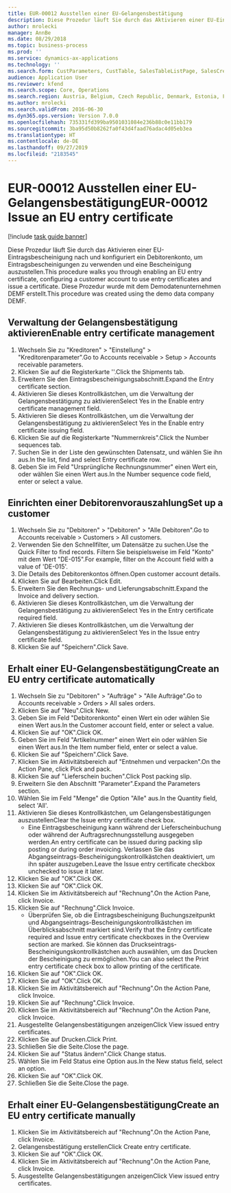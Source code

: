 ```yaml
---
title: EUR-00012 Ausstellen einer EU-Gelangensbestätigung
description: Diese Prozedur läuft Sie durch das Aktivieren einer EU-Eintragsbescheinigung nach und konfiguriert ein Debitorenkonto, um Eintragsbescheinigungen zu verwenden und eine Bescheinigung auszustellen.
author: mrolecki
manager: AnnBe
ms.date: 08/29/2018
ms.topic: business-process
ms.prod: ''
ms.service: dynamics-ax-applications
ms.technology: ''
ms.search.form: CustParameters, CustTable, SalesTableListPage, SalesCreateOrder, SalesTable, SalesEditLines,  CustInvoiceJournal, CustEntryCertificateJour_W, SrsReportViewerForm
audience: Application User
ms.reviewer: kfend
ms.search.scope: Core, Operations
ms.search.region: Austria, Belgium, Czech Republic, Denmark, Estonia, Finland, France, Germany, Hungary, Ireland, Italy, Latvia, Lithuania, Netherlands, Poland, Spain, Sweden, United Kingdom
ms.author: mrolecki
ms.search.validFrom: 2016-06-30
ms.dyn365.ops.version: Version 7.0.0
ms.openlocfilehash: 735331fd399ba9501031084e236b88c0e11bb179
ms.sourcegitcommit: 3ba95d50b8262fa0f43d4faad76adac4d05eb3ea
ms.translationtype: HT
ms.contentlocale: de-DE
ms.lasthandoff: 09/27/2019
ms.locfileid: "2183545"
---
```

# <a name="eur-00012-issue-an-eu-entry-certificate"></a><span data-ttu-id="9dbd0-103">EUR-00012 Ausstellen einer EU-Gelangensbestätigung</span><span class="sxs-lookup"><span data-stu-id="9dbd0-103">EUR-00012 Issue an EU entry certificate</span></span>

[!include [task guide banner](../../includes/task-guide-banner.md)]

<span data-ttu-id="9dbd0-104">Diese Prozedur läuft Sie durch das Aktivieren einer EU-Eintragsbescheinigung nach und konfiguriert ein Debitorenkonto, um Eintragsbescheinigungen zu verwenden und eine Bescheinigung auszustellen.</span><span class="sxs-lookup"><span data-stu-id="9dbd0-104">This procedure walks you through enabling an EU entry certificate, configuring a customer account to use entry certificates and issue a certificate.</span></span> <span data-ttu-id="9dbd0-105">Diese Prozedur wurde mit dem Demodatenunternehmen DEMF erstellt.</span><span class="sxs-lookup"><span data-stu-id="9dbd0-105">This procedure was created using the demo data company DEMF.</span></span>


## <a name="enable-entry-certificate-management"></a><span data-ttu-id="9dbd0-106">Verwaltung der Gelangensbestätigung aktivieren</span><span class="sxs-lookup"><span data-stu-id="9dbd0-106">Enable entry certificate management</span></span>
1. <span data-ttu-id="9dbd0-107">Wechseln Sie zu "Kreditoren" > "Einstellung" > "Kreditorenparameter".</span><span class="sxs-lookup"><span data-stu-id="9dbd0-107">Go to Accounts receivable > Setup > Accounts receivable parameters.</span></span>
2. <span data-ttu-id="9dbd0-108">Klicken Sie auf die Registerkarte ''.</span><span class="sxs-lookup"><span data-stu-id="9dbd0-108">Click the Shipments tab.</span></span>
3. <span data-ttu-id="9dbd0-109">Erweitern Sie den Eintragsbescheinigungsabschnitt.</span><span class="sxs-lookup"><span data-stu-id="9dbd0-109">Expand the Entry certificate section.</span></span>
4. <span data-ttu-id="9dbd0-110">Aktivieren Sie dieses Kontrollkästchen, um die Verwaltung der Gelangensbestätigung zu aktivieren</span><span class="sxs-lookup"><span data-stu-id="9dbd0-110">Select Yes in the Enable entry certificate management field.</span></span>
5. <span data-ttu-id="9dbd0-111">Aktivieren Sie dieses Kontrollkästchen, um die Verwaltung der Gelangensbestätigung zu aktivieren</span><span class="sxs-lookup"><span data-stu-id="9dbd0-111">Select Yes in the Enable entry certificate issuing field.</span></span>
6. <span data-ttu-id="9dbd0-112">Klicken Sie auf die Registerkarte "Nummernkreis".</span><span class="sxs-lookup"><span data-stu-id="9dbd0-112">Click the Number sequences tab.</span></span>
7. <span data-ttu-id="9dbd0-113">Suchen Sie in der Liste den gewünschten Datensatz, und wählen Sie ihn aus.</span><span class="sxs-lookup"><span data-stu-id="9dbd0-113">In the list, find and select Entry certificate row.</span></span>
8. <span data-ttu-id="9dbd0-114">Geben Sie im Feld "Ursprüngliche Rechnungsnummer" einen Wert ein, oder wählen Sie einen Wert aus.</span><span class="sxs-lookup"><span data-stu-id="9dbd0-114">In the Number sequence code field, enter or select a value.</span></span>

## <a name="set-up-a-customer"></a><span data-ttu-id="9dbd0-115">Einrichten einer Debitorenvorauszahlung</span><span class="sxs-lookup"><span data-stu-id="9dbd0-115">Set up a customer</span></span>
1. <span data-ttu-id="9dbd0-116">Wechseln Sie zu "Debitoren" > "Debitoren" > "Alle Debitoren".</span><span class="sxs-lookup"><span data-stu-id="9dbd0-116">Go to Accounts receivable > Customers > All customers.</span></span>
2. <span data-ttu-id="9dbd0-117">Verwenden Sie den Schnellfilter, um Datensätze zu suchen.</span><span class="sxs-lookup"><span data-stu-id="9dbd0-117">Use the Quick Filter to find records.</span></span> <span data-ttu-id="9dbd0-118">Filtern Sie beispielsweise im Feld "Konto" mit dem Wert "DE-015".</span><span class="sxs-lookup"><span data-stu-id="9dbd0-118">For example, filter on the Account field with a value of 'DE-015'.</span></span>
3. <span data-ttu-id="9dbd0-119">Die Details des Debitorenkontos öffnen.</span><span class="sxs-lookup"><span data-stu-id="9dbd0-119">Open customer account details.</span></span>
4. <span data-ttu-id="9dbd0-120">Klicken Sie auf Bearbeiten.</span><span class="sxs-lookup"><span data-stu-id="9dbd0-120">Click Edit.</span></span>
5. <span data-ttu-id="9dbd0-121">Erweitern Sie den Rechnungs- und Lieferungsabschnitt.</span><span class="sxs-lookup"><span data-stu-id="9dbd0-121">Expand the Invoice and delivery section.</span></span>
6. <span data-ttu-id="9dbd0-122">Aktivieren Sie dieses Kontrollkästchen, um die Verwaltung der Gelangensbestätigung zu aktivieren</span><span class="sxs-lookup"><span data-stu-id="9dbd0-122">Select Yes in the Entry certificate required field.</span></span>
7. <span data-ttu-id="9dbd0-123">Aktivieren Sie dieses Kontrollkästchen, um die Verwaltung der Gelangensbestätigung zu aktivieren</span><span class="sxs-lookup"><span data-stu-id="9dbd0-123">Select Yes in the Issue entry certificate field.</span></span>
8. <span data-ttu-id="9dbd0-124">Klicken Sie auf "Speichern".</span><span class="sxs-lookup"><span data-stu-id="9dbd0-124">Click Save.</span></span>

## <a name="create-an-eu-entry-certificate-automatically"></a><span data-ttu-id="9dbd0-125">Erhalt einer EU-Gelangensbestätigung</span><span class="sxs-lookup"><span data-stu-id="9dbd0-125">Create an EU entry certificate automatically</span></span>
1. <span data-ttu-id="9dbd0-126">Wechseln Sie zu "Debitoren" > "Aufträge" > "Alle Aufträge".</span><span class="sxs-lookup"><span data-stu-id="9dbd0-126">Go to Accounts receivable > Orders > All sales orders.</span></span>
2. <span data-ttu-id="9dbd0-127">Klicken Sie auf "Neu".</span><span class="sxs-lookup"><span data-stu-id="9dbd0-127">Click New.</span></span>
3. <span data-ttu-id="9dbd0-128">Geben Sie im Feld "Debitorenkonto" einen Wert ein oder wählen Sie einen Wert aus.</span><span class="sxs-lookup"><span data-stu-id="9dbd0-128">In the Customer account field, enter or select a value.</span></span>
4. <span data-ttu-id="9dbd0-129">Klicken Sie auf "OK".</span><span class="sxs-lookup"><span data-stu-id="9dbd0-129">Click OK.</span></span>
5. <span data-ttu-id="9dbd0-130">Geben Sie im Feld "Artikelnummer" einen Wert ein oder wählen Sie einen Wert aus.</span><span class="sxs-lookup"><span data-stu-id="9dbd0-130">In the Item number field, enter or select a value.</span></span>
6. <span data-ttu-id="9dbd0-131">Klicken Sie auf "Speichern".</span><span class="sxs-lookup"><span data-stu-id="9dbd0-131">Click Save.</span></span>
7. <span data-ttu-id="9dbd0-132">Klicken Sie im Aktivitätsbereich auf "Entnehmen und verpacken".</span><span class="sxs-lookup"><span data-stu-id="9dbd0-132">On the Action Pane, click Pick and pack.</span></span>
8. <span data-ttu-id="9dbd0-133">Klicken Sie auf "Lieferschein buchen".</span><span class="sxs-lookup"><span data-stu-id="9dbd0-133">Click Post packing slip.</span></span>
9. <span data-ttu-id="9dbd0-134">Erweitern Sie den Abschnitt "Parameter".</span><span class="sxs-lookup"><span data-stu-id="9dbd0-134">Expand the Parameters section.</span></span>
10. <span data-ttu-id="9dbd0-135">Wählen Sie im Feld "Menge" die Option "Alle" aus.</span><span class="sxs-lookup"><span data-stu-id="9dbd0-135">In the Quantity field, select 'All'.</span></span>
11. <span data-ttu-id="9dbd0-136">Aktivieren Sie dieses Kontrollkästchen, um Gelangensbestätigungen auszustellen</span><span class="sxs-lookup"><span data-stu-id="9dbd0-136">Clear the Issue entry certificate check box.</span></span>
    * <span data-ttu-id="9dbd0-137">Eine Eintragsbescheinigung kann während der Lieferscheinbuchung oder während der Auftragsrechnungsstellung ausgegeben werden.</span><span class="sxs-lookup"><span data-stu-id="9dbd0-137">An entry certificate can be issued during packing slip posting or during order invoicing.</span></span> <span data-ttu-id="9dbd0-138">Verlassen Sie das Abgangseintrags-Bescheinigungskontrollkästchen deaktiviert, um ihn später auszugeben.</span><span class="sxs-lookup"><span data-stu-id="9dbd0-138">Leave the Issue entry certificate checkbox unchecked to issue it later.</span></span>  
12. <span data-ttu-id="9dbd0-139">Klicken Sie auf "OK".</span><span class="sxs-lookup"><span data-stu-id="9dbd0-139">Click OK.</span></span>
13. <span data-ttu-id="9dbd0-140">Klicken Sie auf "OK".</span><span class="sxs-lookup"><span data-stu-id="9dbd0-140">Click OK.</span></span>
14. <span data-ttu-id="9dbd0-141">Klicken Sie im Aktivitätsbereich auf "Rechnung".</span><span class="sxs-lookup"><span data-stu-id="9dbd0-141">On the Action Pane, click Invoice.</span></span>
15. <span data-ttu-id="9dbd0-142">Klicken Sie auf "Rechnung".</span><span class="sxs-lookup"><span data-stu-id="9dbd0-142">Click Invoice.</span></span>
    * <span data-ttu-id="9dbd0-143">Überprüfen Sie, ob die Eintragsbescheinigung Buchungszeitpunkt und Abgangseintrags-Bescheinigungskontrollkästchen im Überblicksabschnitt markiert sind.</span><span class="sxs-lookup"><span data-stu-id="9dbd0-143">Verify that the Entry certificate required and Issue entry certificate checkboxes in the Overview section are marked.</span></span>  <span data-ttu-id="9dbd0-144">Sie können das Druckseintrags-Bescheinigungskontrollkästchen auch auswählen, um das Drucken der Bescheinigung zu ermöglichen.</span><span class="sxs-lookup"><span data-stu-id="9dbd0-144">You can also select the Print entry certificate check box to allow printing of the certificate.</span></span>  
16. <span data-ttu-id="9dbd0-145">Klicken Sie auf "OK".</span><span class="sxs-lookup"><span data-stu-id="9dbd0-145">Click OK.</span></span>
17. <span data-ttu-id="9dbd0-146">Klicken Sie auf "OK".</span><span class="sxs-lookup"><span data-stu-id="9dbd0-146">Click OK.</span></span>
18. <span data-ttu-id="9dbd0-147">Klicken Sie im Aktivitätsbereich auf "Rechnung".</span><span class="sxs-lookup"><span data-stu-id="9dbd0-147">On the Action Pane, click Invoice.</span></span>
19. <span data-ttu-id="9dbd0-148">Klicken Sie auf "Rechnung".</span><span class="sxs-lookup"><span data-stu-id="9dbd0-148">Click Invoice.</span></span>
20. <span data-ttu-id="9dbd0-149">Klicken Sie im Aktivitätsbereich auf "Rechnung".</span><span class="sxs-lookup"><span data-stu-id="9dbd0-149">On the Action Pane, click Invoice.</span></span>
21. <span data-ttu-id="9dbd0-150">Ausgestellte Gelangensbestätigungen anzeigen</span><span class="sxs-lookup"><span data-stu-id="9dbd0-150">Click View issued entry certificates.</span></span>
22. <span data-ttu-id="9dbd0-151">Klicken Sie auf Drucken.</span><span class="sxs-lookup"><span data-stu-id="9dbd0-151">Click Print.</span></span>
23. <span data-ttu-id="9dbd0-152">Schließen Sie die Seite.</span><span class="sxs-lookup"><span data-stu-id="9dbd0-152">Close the page.</span></span>
24. <span data-ttu-id="9dbd0-153">Klicken Sie auf "Status ändern".</span><span class="sxs-lookup"><span data-stu-id="9dbd0-153">Click Change status.</span></span>
25. <span data-ttu-id="9dbd0-154">Wählen Sie im Feld Status eine Option aus.</span><span class="sxs-lookup"><span data-stu-id="9dbd0-154">In the New status field, select an option.</span></span>
26. <span data-ttu-id="9dbd0-155">Klicken Sie auf "OK".</span><span class="sxs-lookup"><span data-stu-id="9dbd0-155">Click OK.</span></span>
27. <span data-ttu-id="9dbd0-156">Schließen Sie die Seite.</span><span class="sxs-lookup"><span data-stu-id="9dbd0-156">Close the page.</span></span>

## <a name="create-an-eu-entry-certificate-manually"></a><span data-ttu-id="9dbd0-157">Erhalt einer EU-Gelangensbestätigung</span><span class="sxs-lookup"><span data-stu-id="9dbd0-157">Create an EU entry certificate manually</span></span>
1. <span data-ttu-id="9dbd0-158">Klicken Sie im Aktivitätsbereich auf "Rechnung".</span><span class="sxs-lookup"><span data-stu-id="9dbd0-158">On the Action Pane, click Invoice.</span></span>
2. <span data-ttu-id="9dbd0-159">Gelangensbestätigung erstellen</span><span class="sxs-lookup"><span data-stu-id="9dbd0-159">Click Create entry certificate.</span></span>
3. <span data-ttu-id="9dbd0-160">Klicken Sie auf "OK".</span><span class="sxs-lookup"><span data-stu-id="9dbd0-160">Click OK.</span></span>
4. <span data-ttu-id="9dbd0-161">Klicken Sie im Aktivitätsbereich auf "Rechnung".</span><span class="sxs-lookup"><span data-stu-id="9dbd0-161">On the Action Pane, click Invoice.</span></span>
5. <span data-ttu-id="9dbd0-162">Ausgestellte Gelangensbestätigungen anzeigen</span><span class="sxs-lookup"><span data-stu-id="9dbd0-162">Click View issued entry certificates.</span></span>

